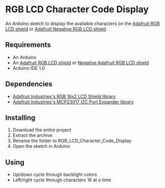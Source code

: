 RGB LCD Character Code Display
==============================

An Arduino sketch to display the available characters on the [Adafruit RGB LCD shield](https://www.adafruit.com/products/716) or [Adafruit Negative RGB LCD shield](http://www.adafruit.com/products/714).

Requirements
------------
* An Arduino
* An [Adafruit RGB LCD shield](https://www.adafruit.com/products/716) or [Negative Adafruit RGB LCD shield](http://www.adafruit.com/products/714)
* Arduino IDE 1.0

Dependencies
------------
* [Adafruit Industries's RGB 16x2 LCD Shield library](https://github.com/adafruit/Adafruit-RGB-LCD-Shield-Library)
* [Adafruit Industries's MCP23017 I2C Port Expander library](https://github.com/adafruit/Adafruit-MCP23017-Arduino-Library)

Installing
----------
1. Download the entire project
2. Extract the archive
3. Rename the folder to RGB_LCD_Character_Code_Display
4. Open the sketch in Arduino 

Using
-----
* Up/down cycle through backlight colors
* Left/right cycle through characters 16 at a time